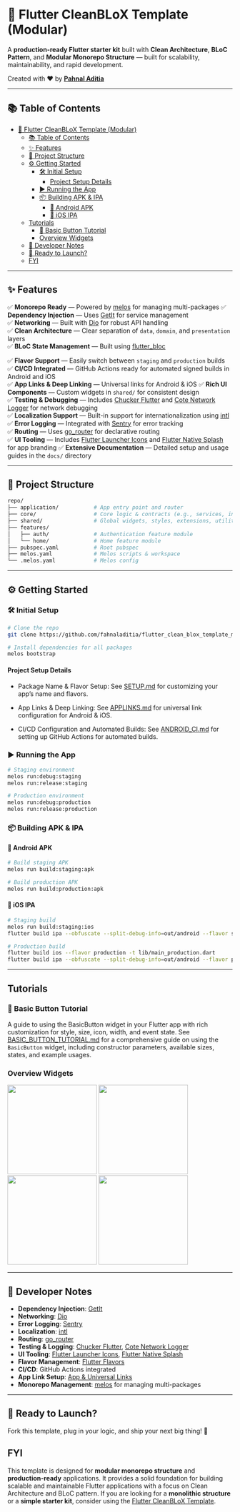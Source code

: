 # 🚀 Flutter CleanBLoX Template (Modular)

A **production-ready Flutter starter kit** built with **Clean Architecture**, **BLoC Pattern**, and **Modular Monorepo Structure** — built for scalability, maintainability, and rapid development.

Created with ❤️ by [**Pahnal Aditia**](https://www.linkedin.com/in/pahnaladitia)

---

## 📚 Table of Contents

- [🚀 Flutter CleanBLoX Template (Modular)](#-flutter-cleanblox-template-modular)
  - [📚 Table of Contents](#-table-of-contents)
  - [✨ Features](#-features)
  - [📁 Project Structure](#-project-structure)
  - [⚙️ Getting Started](#️-getting-started)
    - [🛠 Initial Setup](#-initial-setup)
      - [Project Setup Details](#project-setup-details)
    - [▶️ Running the App](#️-running-the-app)
    - [📦 Building APK \& IPA](#-building-apk--ipa)
      - [📱 Android APK](#-android-apk)
      - [🍏 iOS IPA](#-ios-ipa)
  - [Tutorials](#tutorials)
    - [🧩 Basic Button Tutorial](#-basic-button-tutorial)
    - [Overview Widgets](#overview-widgets)
  - [📝 Developer Notes](#-developer-notes)
  - [🚀 Ready to Launch?](#-ready-to-launch)
  - [FYI](#fyi)

---

## ✨ Features

✅ **Monorepo Ready** — Powered by [melos](https://pub.dev/packages/melos) for managing multi-packages 
✅ **Dependency Injection** — Uses [GetIt](https://pub.dev/packages/get_it) for service management  
✅ **Networking** — Built with [Dio](https://pub.dev/packages/dio) for robust API handling  
✅ **Clean Architecture** — Clear separation of `data`, `domain`, and `presentation` layers  
✅ **BLoC State Management** — Built using [flutter_bloc](https://pub.dev/packages/flutter_bloc)  
 
✅ **Flavor Support** — Easily switch between `staging` and `production` builds  
✅ **CI/CD Integrated** — GitHub Actions ready for automated signed builds in Android and iOS  
✅ **App Links & Deep Linking** — Universal links for Android & iOS
✅ **Rich UI Components** — Custom widgets in `shared/` for consistent design  
✅ **Testing & Debugging** — Includes [Chucker Flutter](https://pub.dev/packages/chucker_flutter) and [Cote Network Logger](https://pub.dev/packages/cote_network_logger) for network debugging  
✅ **Localization Support** — Built-in support for internationalization using [intl](https://pub.dev/packages/intl)  
✅ **Error Logging** — Integrated with [Sentry](https://docs.sentry.io/platforms/flutter/) for error tracking  
✅ **Routing** — Uses [go_router](https://pub.dev/packages/go_router) for declarative routing  
✅ **UI Tooling** — Includes [Flutter Launcher Icons](https://pub.dev/packages/flutter_launcher_icons) and [Flutter Native Splash](https://pub.dev/packages/flutter_native_splash) for app branding
✅ **Extensive Documentation** — Detailed setup and usage guides in the `docs/` directory

---

## 📁 Project Structure

```bash
repo/
├── application/           # App entry point and router
├── core/                  # Core logic & contracts (e.g., services, interfaces)
├── shared/                # Global widgets, styles, extensions, utilities
├── features/
│   ├── auth/              # Authentication feature module
│   └── home/              # Home feature module
├── pubspec.yaml           # Root pubspec
├── melos.yaml             # Melos scripts & workspace
└── .melos.yaml            # Melos config
```

---

## ⚙️ Getting Started

### 🛠 Initial Setup

```bash
# Clone the repo
git clone https://github.com/fahnaladitia/flutter_clean_blox_template_modular.git

# Install dependencies for all packages
melos bootstrap
```

#### Project Setup Details

- Package Name & Flavor Setup:
See [SETUP.md](docs/SETUP.md) for customizing your app’s name and flavors.

- App Links & Deep Linking:
See [APPLINKS.md](docs/APPLINKS.md) for universal link configuration for Android & iOS.

- CI/CD Configuration and Automated Builds:
See [ANDROID_CI.md](docs/ANDROID_CI.md) for setting up GitHub Actions for automated builds.

### ▶️ Running the App

```bash
# Staging environment
melos run:debug:staging
melos run:release:staging

# Production environment
melos run:debug:production
melos run:release:production
```

### 📦 Building APK & IPA

#### 📱 Android APK

```bash
# Build staging APK
melos run build:staging:apk

# Build production APK
melos run build:production:apk
```

#### 🍏 iOS IPA

```bash
# Staging build
melos run build:staging:ios
flutter build ipa --obfuscate --split-debug-info=out/android --flavor staging -t lib/main_staging.dart

# Production build
flutter build ios --flavor production -t lib/main_production.dart
flutter build ipa --obfuscate --split-debug-info=out/android --flavor production -t lib/main_production.dart
```

---

## Tutorials

### 🧩 Basic Button Tutorial

A guide to using the BasicButton widget in your Flutter app with rich customization for style, size, icon, width, and event state.
See [BASIC_BUTTON_TUTORIAL.md](docs/BASIC_BUTTON_TUTORIAL.md) for a comprehensive guide on using the `BasicButton` widget, including constructor parameters, available sizes, states, and example usages.
 
### Overview Widgets

<p float="left">
  <img src="docs/media/button.gif" width="200" />
  <img src="docs/media/inputs.gif" width="200" />
  <img src="docs/media/switchs.gif" width="200" />
  <img src="docs/media/checkboxs.gif" width="200" />
</p>

---

## 📝 Developer Notes

- **Dependency Injection**: [GetIt](https://pub.dev/packages/get_it)  
- **Networking**: [Dio](https://pub.dev/packages/dio)  
- **Error Logging**: [Sentry](https://docs.sentry.io/platforms/flutter/)  
- **Localization**: [intl](https://pub.dev/packages/intl)  
- **Routing**: [go_router](https://pub.dev/packages/go_router)  
- **Testing & Logging**: [Chucker Flutter](https://pub.dev/packages/chucker_flutter), [Cote Network Logger](https://pub.dev/packages/cote_network_logger)  
- **UI Tooling**: [Flutter Launcher Icons](https://pub.dev/packages/flutter_launcher_icons), [Flutter Native Splash](https://pub.dev/packages/flutter_native_splash)  
- **Flavor Management**: [Flutter Flavors](https://docs.flutter.dev/deployment/flavors)  
- **CI/CD**: GitHub Actions integrated  
- **App Link Setup**: [App & Universal Links](https://docs.flutter.dev/cookbook/navigation/set-up-app-links)
- **Monorepo Management**: [melos](https://pub.dev/packages/melos) for managing multi-packages

---

## 🚀 Ready to Launch?

Fork this template, plug in your logic, and ship your next big thing! 🎯


## FYI
This template is designed for  **modular monorepo structure** and **production-ready** applications. It provides a solid foundation for building scalable and maintainable Flutter applications with a focus on Clean Architecture and BLoC pattern.
If you are looking for a **monolithic structure** or a **simple starter kit**, consider using the [Flutter CleanBLoX Template](https://github.com/fahnaladitia/flutter_clean_blox_template_monolithic).